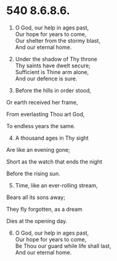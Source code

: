 # 540 8.6.8.6.

1.  O God, our help in ages past,\
Our hope for years to come,\
Our shelter from the stormy blast,\
And our eternal home.

2.  Under the shadow of Thy throne\
Thy saints have dwelt secure;\
Sufficient is Thine arm alone,\
And our defence is sure.

3.  Before the hills in order stood,

Or earth received her frame,

From everlasting Thou art God,

To endless years the same.

4.  A thousand ages in Thy sight

Are like an evening gone;

Short as the watch that ends the night

Before the rising sun.

5.  Time, like an ever-rolling stream,

Bears all its sons away;

They fly forgotten, as a dream

Dies at the opening day.

6.  O God, our help in ages past,\
Our hope for years to come,\
Be Thou our guard while life shall last,\
And our eternal home.

